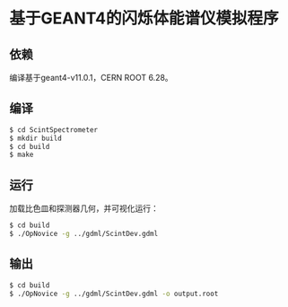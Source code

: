 基于GEANT4的闪烁体能谱仪模拟程序
================================

## 依赖
编译基于geant4-v11.0.1，CERN ROOT 6.28。

## 编译
```bash
$ cd ScintSpectrometer
$ mkdir build
$ cd build
$ make 
```

## 运行
加载比色皿和探测器几何，并可视化运行：
``` bash
$ cd build
$ ./OpNovice -g ../gdml/ScintDev.gdml
```

## 输出
``` bash
$ cd build
$ ./OpNovice -g ../gdml/ScintDev.gdml -o output.root
```
